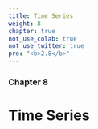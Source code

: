 ```yaml
---
title: Time Series
weight: 8
chapter: true
not_use_colab: true
not_use_twitter: true
pre: "<b>2.8</b>"
---
```


### Chapter 8

# Time Series
